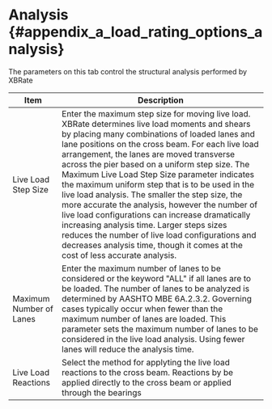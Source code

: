 Analysis {#appendix_a_load_rating_options_analysis}
============
The parameters on this tab control the structural analysis performed by XBRate

Item | Description
-----|-------------
Live Load Step Size | Enter the maximum step size for moving live load. XBRate determines live load moments and shears by placing many combinations of loaded lanes and lane positions on the cross beam. For each live load arrangement, the lanes are moved transverse across the pier based on a uniform step size. The Maximum Live Load Step Size parameter indicates the maximum uniform step that is to be used in the live load analysis. The smaller the step size, the more accurate the analysis, however the number of live load configurations can increase dramatically increasing analysis time. Larger steps sizes reduces the number of live load configurations and decreases analysis time, though it comes at the cost of less accurate analysis.
Maximum Number of Lanes | Enter the maximum number of lanes to be considered or the keyword "ALL" if all lanes are to be loaded. The number of lanes to be analyzed is determined by AASHTO MBE 6A.2.3.2. Governing cases typically occur when fewer than the maximum number of lanes are loaded. This parameter sets the maximum number of lanes to be considered in the live load analysis. Using fewer lanes will reduce the analysis time. 
Live Load Reactions | Select the method for applyting the live load reactions to the cross beam. Reactions by be applied directly to the cross beam or applied through the bearings
